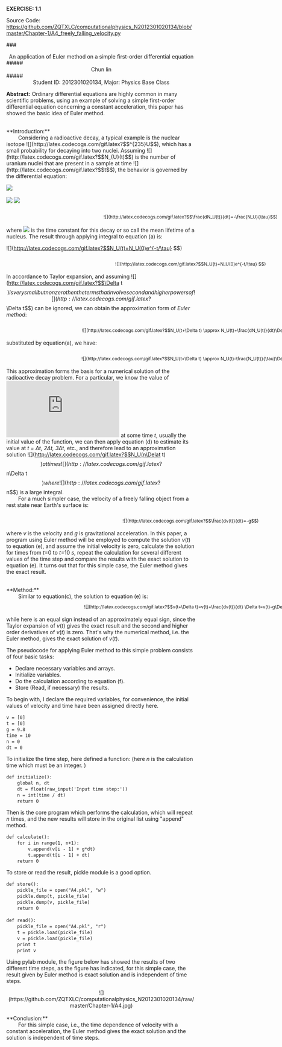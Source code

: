 **EXERCISE: 1.1** 

Source Code: https://github.com/ZQTXLC/computationalphysics_N2012301020134/blob/master/Chapter-1/A4_freely_falling_velocity.py

###<center> An application of Euler method on a simple first-order differential equation </center>
#####<center>Chun lin</center>
#####<center>Student ID: 2012301020134, Major: Physics Base Class</center>


**Abstract:**
Ordinary differential equations are highly common in many scientific problems, using an example of solving a simple first-order differential equation concerning a constant acceleration, this paper has showed the basic idea of Euler method.

<br /> 
**Introduction:**
<br>
&nbsp;&nbsp;&nbsp;&nbsp;&nbsp;&nbsp;&nbsp;&nbsp;Considering a radioactive decay, a typical example is the nuclear isotope 
![](http://latex.codecogs.com/gif.latex?$$^{235}U$$), which has a small probability for decaying into two nuclei. Assuming ![](http://latex.codecogs.com/gif.latex?$$N_{U}(t)$$) is the number of uranium nuclei that are present in a sample at time ![](http://latex.codecogs.com/gif.latex?$$t$$), the behavior is governed by the differential equation:

![](http://latex.codecogs.com/gif.latex?$$\tau$$)

![](http://latex.codecogs.com/gif.latex?$\tau$)
![](http://latex.codecogs.com/gif.latex?$$(\tau)$$)
<div class="footer">
![](http://latex.codecogs.com/gif.latex?$$\frac{dN_U(t)}{dt}=-\frac{N_U}{\tau}$$)
<span>
(a)
</span>
</div>
<style>
.footer{text-align:center; height:30px; line-height:40px; width:940px; margin:0 auto; padding:0 27px; font-size:12px;}
.footer span{float:right;}
</style>

where ![](http://latex.codecogs.com/gif.latex?$$\tau$$) is the time constant for this decay or so call the mean lifetime of a nucleus. The result through applying integral to equation (a) is:

![](http://latex.codecogs.com/gif.latex?$$N_U(t)=N_U(0)e^{-t/\tau} $$)
<div class="footer">
![](http://latex.codecogs.com/gif.latex?$$N_U(t)=N_U(0)e^{-t/\tau} $$)
<span>(b)</span></div><style>
.footer{ text-align:center; height:30px; line-height:40px; width:940px; margin:0 auto; padding:0 27px; font-size:12px;}
.footer span{ float:right;}</style>

In accordance to Taylor expansion, and assuming ![](http://latex.codecogs.com/gif.latex?$$\Delta t$$) is very small but nonzero then the terms that involve second and higher powers of ![](http://latex.codecogs.com/gif.latex?$$\Delta t$$) can be ignored, we can obtain the approximation form of *Euler method*:
<div class="footer">
![](http://latex.codecogs.com/gif.latex?$$N_U(t+\Delta t) \approx N_U(t)+\frac{dN_U(t)}{dt}\Delta t $$)
<span>(c)</span></div><style>
.footer{ text-align:center; height:30px; line-height:40px; width:940px; margin:0 auto; padding:0 27px; font-size:12px;}
.footer span{ float:right;}</style>

substituted by equation(a), we have:
<div class="footer">
![](http://latex.codecogs.com/gif.latex?$$N_U(t+\Delta t) \approx N_U(t)-\frac{N_U(t)}{\tau}\Delta t $$)
<span>(d)</span></div><style>
.footer{ text-align:center; height:30px; line-height:40px; width:940px; margin:0 auto; padding:0 27px; font-size:12px;}
.footer span{ float:right;}</style>

This approximation forms the basis for a numerical solution of the radioactive decay problem. For a particular, we know the value of ![](http://latex.codecogs.com/gif.latex?$$N_U(t)$$) at some time *t*, usually the initial value of the function, we can then apply equation (d) to estimate its value at *t = Δt, 2Δt, 3Δt*, etc., and therefore lead to an approximation solution ![](http://latex.codecogs.com/gif.latex?$$N_U(n\Delat t) $$) at times ![](http://latex.codecogs.com/gif.latex?$$n\Delta t$$) where ![](http://latex.codecogs.com/gif.latex?$$n$$) is a large integral.
<br />
&nbsp;&nbsp;&nbsp;&nbsp;&nbsp;&nbsp;&nbsp;&nbsp;For a much simpler case,  the velocity of a freely falling object from a rest state near Earth's surface is:
<div class="footer">
![](http://latex.codecogs.com/gif.latex?$$\frac{dv(t)}{dt}=-g$$)
<span>(e)</span></div><style>
.footer{ text-align:center; height:30px; line-height:40px; width:940px; margin:0 auto; padding:0 27px; font-size:12px;}
.footer span{ float:right;}</style>

where *v* is the velocity and *g* is gravitational acceleration. In this paper, a program using Euler method will be employed to compute the solution *v*(*t*) to equation (e), and assume the initial velocity is zero, calculate the solution for times from *t*=0 to *t*=10 *s*, repeat the calculation for several different values of the time step and compare the results with the exact solution to equation (e). It turns out that for this simple case, the Euler method gives the exact result.

<br /> 
**Method:**
<br>
&nbsp;&nbsp;&nbsp;&nbsp;&nbsp;&nbsp;&nbsp;&nbsp;Similar to equation(c), the solution to equation (e) is:
<div class="footer">
![](http://latex.codecogs.com/gif.latex?$$v(t+\Delta t)=v(t)+\frac{dv(t)}{dt} \Delta t=v(t)-g\Delta t$$)
<span>(f)</span></div><style>
.footer{ text-align:center; height:30px; line-height:40px; width:940px; margin:0 auto; padding:0 27px; font-size:12px;}
.footer span{ float:right;}</style>

while here is an equal sign instead of an approximately equal sign, since the Taylor expansion of *v*(*t*) gives the exact result and the second and higher order derivatives of *v*(*t*) is zero. That's why the numerical method, i.e. the Euler method, gives the exact solution of *v*(*t*).

The pseudocode for applying Euler method to this simple problem consists of four basic tasks:

* Declare necessary variables and arrays.
* Initialize variables.
* Do the calculation according to equation (f).
* Store (Read, if necessary) the results.

To begin with, I declare the required variables, for convenience, the initial values of velocity and time have been assigned directly here.

    v = [0]
    t = [0]
    g = 9.8
    time = 10
    n = 0
    dt = 0

To initialize the time step, here defined a function: (here *n* is the calculation time which must be an integer. 
)

    def initialize():
        global n, dt
        dt = float(raw_input('Input time step:'))
        n = int(time / dt)
        return 0

Then is the core program which performs the calculation, which will repeat *n* times, and the new results will store in the original list using "append" method.

    def calculate():
        for i in range(1, n+1):
            v.append(v[i - 1] + g*dt)
            t.append(t[i - 1] + dt)
        return 0

To store or read the result, pickle module is a good option.

    def store():
        pickle_file = open("A4.pkl", "w")
        pickle.dump(t, pickle_file)
        pickle.dump(v, pickle_file)
        return 0

    def read():
        pickle_file = open("A4.pkl", "r")
        t = pickle.load(pickle_file)
        v = pickle.load(pickle_file)
        print t
        print v

Using pylab module, the figure below has showed the results of two different time steps, as the figure has indicated, for this simple case, the result given by Euler method is exact solution and is independent of time steps.

<center>![](https://github.com/ZQTXLC/computationalphysics_N2012301020134/raw/master/Chapter-1/A4.jpg)</center>

<br /> 
**Conclusion:**
<br>
&nbsp;&nbsp;&nbsp;&nbsp;&nbsp;&nbsp;&nbsp;&nbsp;For this simple case, i.e., the time dependence of velocity with a constant acceleration, the Euler method gives the exact solution and the solution is independent of time steps.

<br /> 
